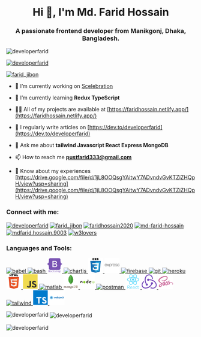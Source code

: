<h1 align="center">Hi 👋, I'm Md. Farid Hossain</h1>
<h3 align="center">A passionate frontend developer from Manikgonj, Dhaka, Bangladesh.</h3>

<p align="left"> <img src="https://komarev.com/ghpvc/?username=developerfarid&label=Profile%20views&color=0e75b6&style=flat" alt="developerfarid" /> </p>

<p align="left"> <a href="https://github.com/ryo-ma/github-profile-trophy"><img src="https://github-profile-trophy.vercel.app/?username=developerfarid" alt="developerfarid" /></a> </p>

<p align="left"> <a href="https://twitter.com/farid_jibon" target="blank"><img src="https://img.shields.io/twitter/follow/farid_jibon?logo=twitter&style=for-the-badge" alt="farid_jibon" /></a> </p>

- 🔭 I’m currently working on [Scelebration](https://glittery-bienenstitch-3a62ed.netlify.app/)

- 🌱 I’m currently learning **Redux TypeScript**

- 👨‍💻 All of my projects are available at [https://faridhossain.netlify.app/](https://faridhossain.netlify.app/)

- 📝 I regularly write articles on [https://dev.to/developerfarid](https://dev.to/developerfarid)

- 💬 Ask me about **tailwind Javascript React Express MongoDB**

- 📫 How to reach me **pustfarid333@gmail.com**

- 📄 Know about my experiences [https://drive.google.com/file/d/1jL8OOQsgYAitwY7ADvndvGvKTZiZHQpH/view?usp=sharing](https://drive.google.com/file/d/1jL8OOQsgYAitwY7ADvndvGvKTZiZHQpH/view?usp=sharing)

<h3 align="left">Connect with me:</h3>
<p align="left">
<a href="https://dev.to/developerfarid" target="blank"><img align="center" src="https://raw.githubusercontent.com/rahuldkjain/github-profile-readme-generator/master/src/images/icons/Social/devto.svg" alt="developerfarid" height="30" width="40" /></a>
<a href="https://twitter.com/farid_jibon" target="blank"><img align="center" src="https://raw.githubusercontent.com/rahuldkjain/github-profile-readme-generator/master/src/images/icons/Social/twitter.svg" alt="farid_jibon" height="30" width="40" /></a>
<a href="https://linkedin.com/in/faridhossain2020" target="blank"><img align="center" src="https://raw.githubusercontent.com/rahuldkjain/github-profile-readme-generator/master/src/images/icons/Social/linked-in-alt.svg" alt="faridhossain2020" height="30" width="40" /></a>
<a href="https://stackoverflow.com/users/md-farid-hossain" target="blank"><img align="center" src="https://raw.githubusercontent.com/rahuldkjain/github-profile-readme-generator/master/src/images/icons/Social/stack-overflow.svg" alt="md-farid-hossain" height="30" width="40" /></a>
<a href="https://fb.com/mdfarid.hossain.9003" target="blank"><img align="center" src="https://raw.githubusercontent.com/rahuldkjain/github-profile-readme-generator/master/src/images/icons/Social/facebook.svg" alt="mdfarid.hossain.9003" height="30" width="40" /></a>
<a href="https://www.youtube.com/c/w3lovers" target="blank"><img align="center" src="https://raw.githubusercontent.com/rahuldkjain/github-profile-readme-generator/master/src/images/icons/Social/youtube.svg" alt="w3lovers" height="30" width="40" /></a>
</p>

<h3 align="left">Languages and Tools:</h3>
<p align="left"> <a href="https://babeljs.io/" target="_blank" rel="noreferrer"> <img src="https://www.vectorlogo.zone/logos/babeljs/babeljs-icon.svg" alt="babel" width="40" height="40"/> </a> <a href="https://www.gnu.org/software/bash/" target="_blank" rel="noreferrer"> <img src="https://www.vectorlogo.zone/logos/gnu_bash/gnu_bash-icon.svg" alt="bash" width="40" height="40"/> </a> <a href="https://getbootstrap.com" target="_blank" rel="noreferrer"> <img src="https://raw.githubusercontent.com/devicons/devicon/master/icons/bootstrap/bootstrap-plain-wordmark.svg" alt="bootstrap" width="40" height="40"/> </a> <a href="https://www.chartjs.org" target="_blank" rel="noreferrer"> <img src="https://www.chartjs.org/media/logo-title.svg" alt="chartjs" width="40" height="40"/> </a> <a href="https://www.w3schools.com/css/" target="_blank" rel="noreferrer"> <img src="https://raw.githubusercontent.com/devicons/devicon/master/icons/css3/css3-original-wordmark.svg" alt="css3" width="40" height="40"/> </a> <a href="https://expressjs.com" target="_blank" rel="noreferrer"> <img src="https://raw.githubusercontent.com/devicons/devicon/master/icons/express/express-original-wordmark.svg" alt="express" width="40" height="40"/> </a> <a href="https://firebase.google.com/" target="_blank" rel="noreferrer"> <img src="https://www.vectorlogo.zone/logos/firebase/firebase-icon.svg" alt="firebase" width="40" height="40"/> </a> <a href="https://git-scm.com/" target="_blank" rel="noreferrer"> <img src="https://www.vectorlogo.zone/logos/git-scm/git-scm-icon.svg" alt="git" width="40" height="40"/> </a> <a href="https://heroku.com" target="_blank" rel="noreferrer"> <img src="https://www.vectorlogo.zone/logos/heroku/heroku-icon.svg" alt="heroku" width="40" height="40"/> </a> <a href="https://www.w3.org/html/" target="_blank" rel="noreferrer"> <img src="https://raw.githubusercontent.com/devicons/devicon/master/icons/html5/html5-original-wordmark.svg" alt="html5" width="40" height="40"/> </a> <a href="https://developer.mozilla.org/en-US/docs/Web/JavaScript" target="_blank" rel="noreferrer"> <img src="https://raw.githubusercontent.com/devicons/devicon/master/icons/javascript/javascript-original.svg" alt="javascript" width="40" height="40"/> </a> <a href="https://www.mathworks.com/" target="_blank" rel="noreferrer"> <img src="https://upload.wikimedia.org/wikipedia/commons/2/21/Matlab_Logo.png" alt="matlab" width="40" height="40"/> </a> <a href="https://www.mongodb.com/" target="_blank" rel="noreferrer"> <img src="https://raw.githubusercontent.com/devicons/devicon/master/icons/mongodb/mongodb-original-wordmark.svg" alt="mongodb" width="40" height="40"/> </a> <a href="https://nodejs.org" target="_blank" rel="noreferrer"> <img src="https://raw.githubusercontent.com/devicons/devicon/master/icons/nodejs/nodejs-original-wordmark.svg" alt="nodejs" width="40" height="40"/> </a> <a href="https://postman.com" target="_blank" rel="noreferrer"> <img src="https://www.vectorlogo.zone/logos/getpostman/getpostman-icon.svg" alt="postman" width="40" height="40"/> </a> <a href="https://reactjs.org/" target="_blank" rel="noreferrer"> <img src="https://raw.githubusercontent.com/devicons/devicon/master/icons/react/react-original-wordmark.svg" alt="react" width="40" height="40"/> </a> <a href="https://redux.js.org" target="_blank" rel="noreferrer"> <img src="https://raw.githubusercontent.com/devicons/devicon/master/icons/redux/redux-original.svg" alt="redux" width="40" height="40"/> </a> <a href="https://sass-lang.com" target="_blank" rel="noreferrer"> <img src="https://raw.githubusercontent.com/devicons/devicon/master/icons/sass/sass-original.svg" alt="sass" width="40" height="40"/> </a> <a href="https://tailwindcss.com/" target="_blank" rel="noreferrer"> <img src="https://www.vectorlogo.zone/logos/tailwindcss/tailwindcss-icon.svg" alt="tailwind" width="40" height="40"/> </a> <a href="https://www.typescriptlang.org/" target="_blank" rel="noreferrer"> <img src="https://raw.githubusercontent.com/devicons/devicon/master/icons/typescript/typescript-original.svg" alt="typescript" width="40" height="40"/> </a> <a href="https://webpack.js.org" target="_blank" rel="noreferrer"> <img src="https://raw.githubusercontent.com/devicons/devicon/d00d0969292a6569d45b06d3f350f463a0107b0d/icons/webpack/webpack-original-wordmark.svg" alt="webpack" width="40" height="40"/> </a> </p>

<p><img align="left" src="https://github-readme-stats.vercel.app/api/top-langs?username=developerfarid&show_icons=true&locale=en&layout=compact" alt="developerfarid" /></p>

<p>&nbsp;<img align="center" src="https://github-readme-stats.vercel.app/api?username=developerfarid&show_icons=true&locale=en" alt="developerfarid" /></p>

<p><img align="center" src="https://github-readme-streak-stats.herokuapp.com/?user=developerfarid&" alt="developerfarid" /></p>
